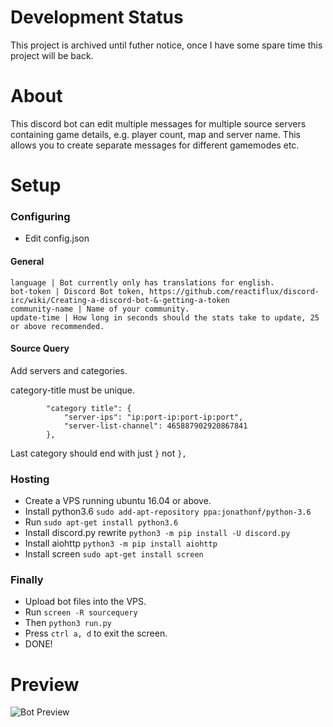 # Development Status
This project is archived until futher notice, once I have some spare time this project will be back.

# About
This discord bot can edit multiple messages for multiple source servers containing game details, e.g. player count, map and server name. This allows you to create separate messages for different gamemodes etc.

# Setup

### Configuring
- Edit config.json

#### General
```
language | Bot currently only has translations for english.
bot-token | Discord Bot token, https://github.com/reactiflux/discord-irc/wiki/Creating-a-discord-bot-&-getting-a-token
community-name | Name of your community.
update-time | How long in seconds should the stats take to update, 25 or above recommended.
```

#### Source Query
Add servers and categories.

category-title must be unique.

```
        "category title": {
            "server-ips": "ip:port-ip:port-ip:port",
            "server-list-channel": 465887902920867841
        },
```
Last category should end with just ``}`` not ``},``

### Hosting
- Create a VPS running ubuntu 16.04 or above.
- Install python3.6 ``sudo add-apt-repository ppa:jonathonf/python-3.6``
- Run ``sudo apt-get install python3.6``
- Install discord.py rewrite ``python3 -m pip install -U discord.py``
- Install aiohttp ``python3 -m pip install aiohttp``
- Install screen ``sudo apt-get install screen``

### Finally
- Upload bot files into the VPS.
- Run ``screen -R sourcequery``
- Then ``python3 run.py``
- Press ``ctrl a, d`` to exit the screen.
- DONE!

# Preview
![Bot Preview](https://i.imgur.com/sHLPyeg.png)
